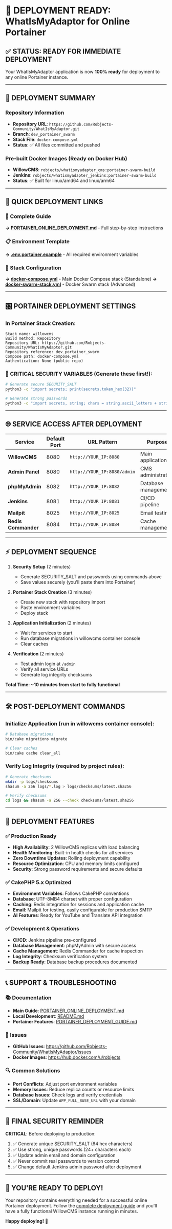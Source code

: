 # 🚀 DEPLOYMENT READY: WhatIsMyAdaptor for Online Portainer

## ✅ STATUS: READY FOR IMMEDIATE DEPLOYMENT

Your WhatIsMyAdaptor application is now **100% ready** for deployment to any online Portainer instance.

---

## 🎯 DEPLOYMENT SUMMARY

### Repository Information
- **Repository URL**: `https://github.com/Robjects-Community/WhatIsMyAdaptor.git`
- **Branch**: `dev_portainer_swarm`
- **Stack File**: `docker-compose.yml`
- **Status**: ✅ All files committed and pushed

### Pre-built Docker Images (Ready on Docker Hub)
- **WillowCMS**: `robjects/whatismyadapter_cms:portainer-swarm-build`
- **Jenkins**: `robjects/whatismyadapter_jenkins:portainer-swarm-build`
- **Status**: ✅ Built for linux/amd64 and linux/arm64

---

## 🔗 QUICK DEPLOYMENT LINKS

### 📖 Complete Guide
**→ [PORTAINER_ONLINE_DEPLOYMENT.md](PORTAINER_ONLINE_DEPLOYMENT.md)** - Full step-by-step instructions

### 📋 Environment Template  
**→ [.env.portainer.example](.env.portainer.example)** - All required environment variables

### 🐳 Stack Configuration
**→ [docker-compose.yml](docker-compose.yml)** - Main Docker Compose stack (Standalone)
**→ [docker-swarm-stack.yml](docker-swarm-stack.yml)** - Docker Swarm stack (Advanced)

---

## 🎛️ PORTAINER DEPLOYMENT SETTINGS

### In Portainer Stack Creation:
```
Stack name: willowcms
Build method: Repository
Repository URL: https://github.com/Robjects-Community/WhatIsMyAdaptor.git
Repository reference: dev_portainer_swarm
Compose path: docker-compose.yml
Authentication: None (public repo)
```

### 🔐 CRITICAL SECURITY VARIABLES (Generate these first!):
```bash
# Generate secure SECURITY_SALT
python3 -c "import secrets; print(secrets.token_hex(32))"

# Generate strong passwords  
python3 -c "import secrets, string; chars = string.ascii_letters + string.digits; print('MySQL Root:', ''.join(secrets.choice(chars) for _ in range(24))); print('MySQL User:', ''.join(secrets.choice(chars) for _ in range(24))); print('Redis Pass:', ''.join(secrets.choice(chars) for _ in range(24)))"
```

---

## 🌐 SERVICE ACCESS AFTER DEPLOYMENT

| Service | Default Port | URL Pattern | Purpose |
|---------|-------------|-------------|---------|
| **WillowCMS** | 8080 | `http://YOUR_IP:8080` | Main application |
| **Admin Panel** | 8080 | `http://YOUR_IP:8080/admin` | CMS administration |
| **phpMyAdmin** | 8082 | `http://YOUR_IP:8082` | Database management |
| **Jenkins** | 8081 | `http://YOUR_IP:8081` | CI/CD pipeline |
| **Mailpit** | 8025 | `http://YOUR_IP:8025` | Email testing |
| **Redis Commander** | 8084 | `http://YOUR_IP:8084` | Cache management |

---

## ⚡ DEPLOYMENT SEQUENCE

1. **Security Setup** (2 minutes)
   - Generate SECURITY_SALT and passwords using commands above
   - Save values securely (you'll paste them into Portainer)

2. **Portainer Stack Creation** (3 minutes)
   - Create new stack with repository import
   - Paste environment variables
   - Deploy stack

3. **Application Initialization** (2 minutes)
   - Wait for services to start
   - Run database migrations in willowcms container console
   - Clear caches

4. **Verification** (2 minutes)
   - Test admin login at `/admin`
   - Verify all service URLs
   - Generate log integrity checksums

**Total Time: ~10 minutes from start to fully functional**

---

## 🛠️ POST-DEPLOYMENT COMMANDS

### Initialize Application (run in willowcms container console):
```bash
# Database migrations
bin/cake migrations migrate

# Clear caches  
bin/cake cache clear_all
```

### Verify Log Integrity (required by project rules):
```bash
# Generate checksums
mkdir -p logs/checksums
shasum -a 256 logs/*.log > logs/checksums/latest.sha256

# Verify checksums
cd logs && shasum -a 256 --check checksums/latest.sha256
```

---

## 🎉 DEPLOYMENT FEATURES

### ✅ Production Ready
- **High Availability**: 2 WillowCMS replicas with load balancing
- **Health Monitoring**: Built-in health checks for all services
- **Zero Downtime Updates**: Rolling deployment capability
- **Resource Optimization**: CPU and memory limits configured
- **Security**: Strong password requirements and secure defaults

### ✅ CakePHP 5.x Optimized
- **Environment Variables**: Follows CakePHP conventions
- **Database**: UTF-8MB4 charset with proper configuration
- **Caching**: Redis integration for sessions and application cache
- **Email**: Mailpit for testing, easily configurable for production SMTP
- **AI Features**: Ready for YouTube and Translate API integration

### ✅ Development & Operations
- **CI/CD**: Jenkins pipeline pre-configured
- **Database Management**: phpMyAdmin with secure access
- **Cache Management**: Redis Commander for cache inspection
- **Log Integrity**: Checksum verification system
- **Backup Ready**: Database backup procedures documented

---

## 📞 SUPPORT & TROUBLESHOOTING

### 📚 Documentation
- **Main Guide**: [PORTAINER_ONLINE_DEPLOYMENT.md](PORTAINER_ONLINE_DEPLOYMENT.md)
- **Local Development**: [README.md](README.md) 
- **Portainer Features**: [PORTAINER_DEPLOYMENT_GUIDE.md](PORTAINER_DEPLOYMENT_GUIDE.md)

### 🐛 Issues
- **GitHub Issues**: https://github.com/Robjects-Community/WhatIsMyAdaptor/issues
- **Docker Images**: https://hub.docker.com/u/robjects

### 🔍 Common Solutions
- **Port Conflicts**: Adjust port environment variables
- **Memory Issues**: Reduce replica counts or resource limits
- **Database Issues**: Check logs and verify credentials
- **SSL/Domain**: Update `APP_FULL_BASE_URL` with your domain

---

## 🚨 FINAL SECURITY REMINDER

**CRITICAL**: Before deploying to production:
1. ✅ Generate unique SECURITY_SALT (64 hex characters)
2. ✅ Use strong, unique passwords (24+ characters each)
3. ✅ Update admin email and domain configuration
4. ✅ Never commit real passwords to version control
5. ✅ Change default Jenkins admin password after deployment

---

## 🎊 YOU'RE READY TO DEPLOY!

Your repository contains everything needed for a successful online Portainer deployment. Follow the [complete deployment guide](PORTAINER_ONLINE_DEPLOYMENT.md) and you'll have a fully functional WillowCMS instance running in minutes.

**Happy deploying!** 🚀
